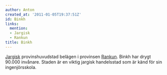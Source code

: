 ```yaml
---
author: Anton
created_at: '2011-01-05T19:37:51Z'
id: Binkh
links:
  mention:
  - Jargisk
  - Rankun
title: Binkh
---
```


[Jargisk] provinshuvudstad belägen i provinsen [Rankun]. Binkh har drygt 90.000 invånare. Staden är
en viktig jargisk handelsstad som är känd för sin ingenjörsskola.

  [Jargisk]: Jargisk
  [Rankun]: Rankun
